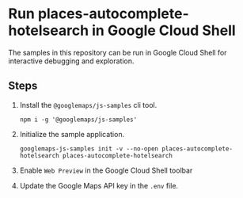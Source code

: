 # Run places-autocomplete-hotelsearch in Google Cloud Shell

The samples in this repository can be run in Google Cloud Shell for interactive debugging and exploration.

## Steps

1. Install the `@googlemaps/js-samples` cli tool.

    ```
    npm i -g '@googlemaps/js-samples'
    ```
1. Initialize the sample application. 
    ```
    googlemaps-js-samples init -v --no-open places-autocomplete-hotelsearch places-autocomplete-hotelsearch
    ```
1. Enable `Web Preview` in the Google Cloud Shell toolbar
1. Update the Google Maps API key in the `.env` file.
